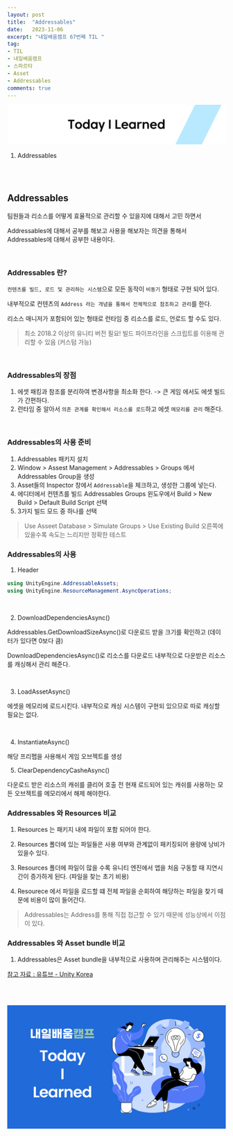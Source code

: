 ```yaml
---
layout: post
title:  "Addressables"
date:   2023-11-06
excerpt: "내일배움캠프 67번째 TIL "
tag:
- TIL
- 내일배움캠프
- 스파르타
- Asset
- Addressables
comments: true
---
```


![nbcbanner](/assets/img/TILbanner.png)

1. Addressables


<br/>
<br/>


## Addressables

팀원들과 리소스를 어떻게 효율적으로 관리할 수 있을지에 대해서 고민 하면서

Addressables에 대해서 공부를 해보고 사용을 해보자는 의견을 통해서 Addressables에 대해서 공부한 내용이다.

<br/>

### Addressables 란? 

`컨텐츠를 빌드, 로드 및 관리하는 시스템`으로 모든 동작이 `비동기` 형태로 구현 되어 있다.

내부적으로 컨텐츠의 `Address 라는 개념을 통해서 전체적으로 참조하고 관리`를 한다.

리소스 매니저가 포함되어 있는 형태로 런타임 중 리소스를 로드, 언로드 할 수도 있다.

> 최소 2018.2 이상의 유니티 버전 필요!
> 빌드 파이프라인을 스크립트를 이용해 관리할 수 있음 (커스텀 가능)

<br/>

### Addressables의 장점

1. 에셋 패킹과 참조를 분리하여 변경사항을 최소화 한다. -> 큰 게임 에서도 에셋 빌드가 간편하다.
2. 런타임 중 알아서 `의존 관계를 확인해서 리소스를 로드`하고 에셋 `메모리를 관리` 해준다.

<br/>

### Addressables의 사용 준비

1. Addressables 패키지 설치
2. Window > Assest Management > Addressables > Groups 에서 Addressables Group을 생성
3. Asset들의 Inspector 창에서 `Addressable`을 체크하고, 생성한 그룹에 넣는다.
4. 에디터에서 컨텐츠를 빌드 Addressables Groups 윈도우에서 Build > New Build > Default Build Script 선택
5. 3가지 빌드 모드 중 하나를 선택 
> Use Asseet Database > Simulate Groups > Use Existing Build 오른쪽에 있을수록 속도는 느리지만 정확한 테스트

### Addressables의 사용

1. Header
```cs 
using UnityEngine.AddressableAssets;
using UnityEngine.ResourceManagement.AsyncOperations;
```

<br/>

2. DownloadDependenciesAsync()

Addressables.GetDownloadSizeAsync()로 다운로드 받을 크기를 확인하고 (데이터가 있다면 0보다 큼)

DownloadDependenciesAsync()로 리소스를 다운로드 내부적으로 다운받은 리소스를 캐싱해서 관리 해준다.

<br/>

3. LoadAssetAsync()

에셋을 메모리에 로드시킨다. 내부적으로 캐싱 시스템이 구현되 있으므로 따로 캐싱할 필요는 없다.

<br/>

4. InstantiateAsync()

해당 프리펩을 사용해서 게임 오브젝트를 생성

5. ClearDependencyCasheAsync()

다운로드 받은 리소스의 캐쉬를 클리어 호출 전 현재 로드되어 있는 캐쉬를 사용하는 모든 오브젝트를 메모리에서 해제 해야한다.


### Addressables 와 Resources 비교

1. Resources 는 패키지 내에 파일이 포함 되어야 한다.

2. Resources 폴더에 있는 파일들은 사용 여부와 관계없이 패키징되어 용량에 낭비가 있을수 있다.

3. Resources 폴더에 파일이 많을 수록 유니티 엔진에서 앱을 처음 구동할 때 지연시간이 증가하게 된다. (파일을 찾는 초기 비용)

4. Resourece 에서 파일을 로드할 떄 전체 파일을 순회하여 해당하는 파일을 찾기 때문에 비용이 많이 들어간다.

> Addressables는 Address를 통해 직접 접근할 수 있기 때문에 성능상에서 이점이 있다.


### Addressables 와 Asset bundle 비교

1. Addressables은 Asset bundle을 내부적으로 사용하며 관리해주는 시스템이다.

[참고 자료 : 유튜브 - Unity Korea](https://www.youtube.com/watch?v=EP3pvPAcHSo)





<br/>
<br/>

![nbcthumbnail](/assets/img/thumbnail-image.png)